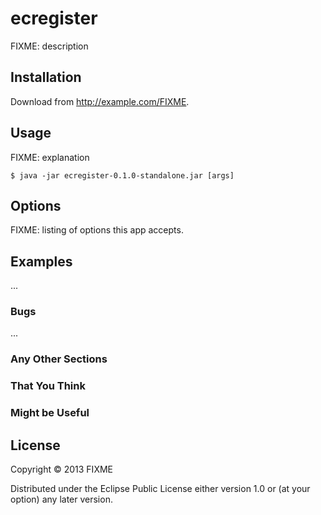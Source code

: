 # ecregister

FIXME: description

## Installation

Download from http://example.com/FIXME.

## Usage

FIXME: explanation

    $ java -jar ecregister-0.1.0-standalone.jar [args]

## Options

FIXME: listing of options this app accepts.

## Examples

...

### Bugs

...

### Any Other Sections
### That You Think
### Might be Useful

## License

Copyright © 2013 FIXME

Distributed under the Eclipse Public License either version 1.0 or (at
your option) any later version.
